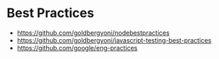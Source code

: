# Best Practices

- https://github.com/goldbergyoni/nodebestpractices
- https://github.com/goldbergyoni/javascript-testing-best-practices
- https://github.com/google/eng-practices
